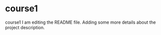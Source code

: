 # course1
course1
I am editing the README file. Adding some more details about the project description.
